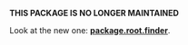 **THIS PACKAGE IS NO LONGER MAINTAINED**

Look at the new one: **[package.root.finder](https://github.com/luscus/package.root.finder)**.
